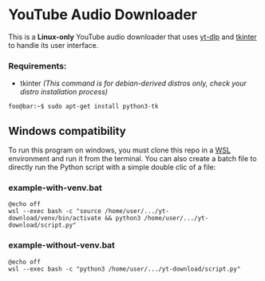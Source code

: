 # YouTube Audio Downloader

This is a **Linux-only** YouTube audio downloader that uses [yt-dlp](https://github.com/yt-dlp/yt-dlp) and [tkinter](https://docs.python.org/3/library/tkinter.html) to handle its user interface.

### Requirements:

- tkinter *(This command is for debian-derived distros only, check your distro installation process)*
```shell
foo@bar:~$ sudo apt-get install python3-tk
```

## Windows compatibility

To run this program on windows, you must clone this repo in a [WSL](https://learn.microsoft.com/en-us/windows/wsl/install) environment and run it from the terminal. You can also create a batch file to directly run the Python script with a simple double clic of a file:

### example-with-venv.bat
```batch
@echo off
wsl --exec bash -c "source /home/user/.../yt-download/venv/bin/activate && python3 /home/user/.../yt-download/script.py"
```

### example-without-venv.bat
```batch
@echo off
wsl --exec bash -c "python3 /home/user/.../yt-download/script.py"
```
